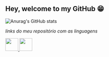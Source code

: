 
## Hey, welcome to my GitHub 😁

<!--
**VRuanFab/VRuanFab** is a ✨ _special_ ✨ repository because its `README.md` (this file) appears on your GitHub profile.

Here are some ideas to get you started:

- 🔭 I’m currently working on ...
- 🌱 I’m currently learning ...
- 👯 I’m looking to collaborate on ...
- 🤔 I’m looking for help with ...
- 💬 Ask me about ...
- 📫 How to reach me: ...
- 😄 Pronouns: ...
- ⚡ Fun fact: ...
-->

![Anurag's GitHub stats](https://github-readme-stats.vercel.app/api?username=vruanfab&theme=material-palenight&show_icons=true)

*links do meu repositório com as linguagens*

<a href="https://github.com/VRuanFab?tab=repositories&q=&type=&language=javascript&sort=">
  <img loading="lazy" src="https://cdn.jsdelivr.net/gh/devicons/devicon@latest/icons/javascript/javascript-original.svg" width="40" height="40" alt=""/>
<a/>

<!--
<a href="https://github.com/VRuanFab?tab=repositories&q=&type=&language=python&sort=">
  <img src="https://cdn.jsdelivr.net/gh/devicons/devicon@latest/icons/python/python-original.svg" width="40" height="40" alt=""/>
</a>
!-->

<a href="https://www.linkedin.com/in/ruan-fabricio-340739165/">
  <img src="https://cdn.jsdelivr.net/gh/devicons/devicon@latest/icons/linkedin/linkedin-original.svg" width="40" height="40" alt=""/>
</a>
